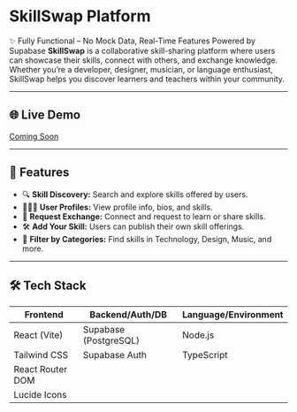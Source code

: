 # SkillSwap Platform
✨ Fully Functional – No Mock Data, Real-Time Features Powered by Supabase
**SkillSwap** is a collaborative skill-sharing platform where users can showcase their skills, connect with others, and exchange knowledge. Whether you’re a developer, designer, musician, or language enthusiast, SkillSwap helps you discover learners and teachers within your community.

---

## 🌐 Live Demo

[Coming Soon]()

---

## 📸 Features

- 🔍 **Skill Discovery:** Search and explore skills offered by users.
- 🧑‍🤝‍🧑 **User Profiles:** View profile info, bios, and skills.
- 💬 **Request Exchange:** Connect and request to learn or share skills.
- 🛠️ **Add Your Skill:** Users can publish their own skill offerings.
- 🔄 **Filter by Categories:** Find skills in Technology, Design, Music, and more.

---

## 🛠️ Tech Stack

| Frontend           | Backend/Auth/DB        | Language/Environment |
|--------------------|-------------------------|-----------------------|
| React (Vite)       | Supabase (PostgreSQL)   | Node.js               |
| Tailwind CSS       | Supabase Auth           | TypeScript            |
| React Router DOM   |                         |                       |
| Lucide Icons       |                         |                       |


